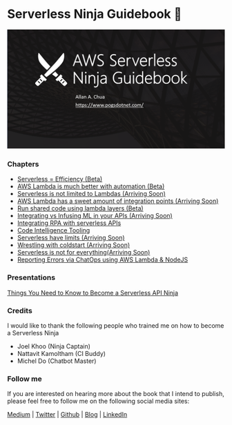 # Serverless Ninja Guidebook :japanese_ogre:

![Banner](https://github.com/allanchua101/serverless-ninja/blob/master/Banner.png)

### Chapters

- [Serverless = Efficiency (Beta)](https://github.com/allanchua101/serverless-ninja/tree/master/001-serverless-efficiency)
- [AWS Lambda is much better with automation (Beta)](https://github.com/allanchua101/serverless-ninja/tree/master/002-automation)
- [Serverless is not limited to Lambdas (Arriving Soon)](https://github.com/allanchua101/serverless-ninja/tree/master/003-not-limited-to-lambdas)
- [AWS Lambda has a sweet amount of integration points (Arriving Soon)](https://github.com/allanchua101/serverless-ninja/tree/master/004-integration-points)
- [Run shared code using lambda layers (Beta)](https://github.com/allanchua101/serverless-ninja/tree/master/005-shared-layers)
- [Integrating vs Infusing ML in your APIs (Arriving Soon)](https://github.com/allanchua101/serverless-ninja/tree/master/006-ai-apis/)
- [Integrating RPA with serverless APIs](https://github.com/allanchua101/serverless-ninja/tree/master/007-rpa-integration)
- [Code Intelligence Tooling](https://github.com/allanchua101/serverless-ninja/tree/master/008-code-intelligence)
- [Serverless have limits (Arriving Soon)](https://github.com/allanchua101/serverless-ninja/tree/master/009-lambda-limits)
- [Wrestling with coldstart (Arriving Soon)](https://github.com/allanchua101/serverless-ninja/tree/master/010-wrestling-coldstarts)
- [Serverless is not for everything(Arriving Soon)](https://github.com/allanchua101/serverless-ninja/tree/master/011-serverless-isnt-everything)
- [Reporting Errors via ChatOps using AWS Lambda & NodeJS](https://github.com/allanchua101/serverless-ninja/tree/master/012-reporting-errors-via-chatops)

### Presentations

[Things You Need to Know to Become a Serverless API Ninja](https://speakerdeck.com/allanchua101/things-you-need-to-know-to-become-a-serverless-api-ninja)

### Credits

I would like to thank the following people who trained me on how to become a Serverless Ninja

- Joel Khoo (Ninja Captain)
- Nattavit Kamoltham (CI Buddy)
- Michel Do (Chatbot Master)

### Follow me

If you are interested on hearing more about the book that I intend to publish, please feel free to follow me on the following social media sites:

[Medium](https://medium.com/@ac052790) | [Twitter](https://twitter.com/ac052790) | [Github](https://github.com/allanchua101) | [Blog](https://www.pogsdotnet.com/) | [LinkedIn](https://www.linkedin.com/in/allan-chua-467402103/) 
